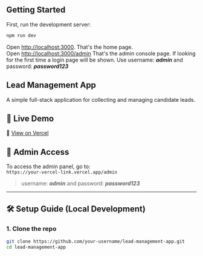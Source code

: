 
## Getting Started

First, run the development server:

```bash
npm run dev
```

Open [http://localhost:3000](http://localhost:3000). That's the home page. <br>
Open [http://localhost:3000/admin](http://localhost:3000) That's the admin console page. If looking for the first time a login page will be shown. Use username: ***admin*** and password: ***password123***
## Lead Management App

A simple full-stack application for collecting and managing candidate leads.

## 🔗 Live Demo

📍 [View on Vercel](https://your-vercel-link.vercel.app)

## 🔐 Admin Access

To access the admin panel, go to:  
`https://your-vercel-link.vercel.app/admin`

> username: ***admin*** and password: ***password123***

---

## 🛠️ Setup Guide (Local Development)

### 1. Clone the repo

```bash
git clone https://github.com/your-username/lead-management-app.git
cd lead-management-app